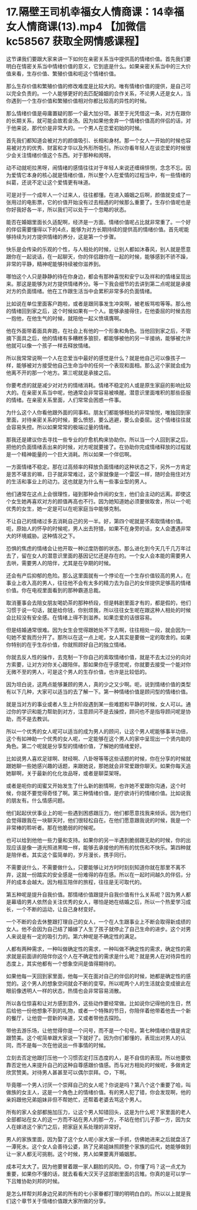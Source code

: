 # 17.隔壁王司机幸福女人情商课：14幸福女人情商课(13).mp4 【加微信 kc58567 获取全网情感课程】

这节课我们要跟大家来讲一下如何在亲密关系当中提供高的情绪价值。首先我们要明白在情密关系当中情绪价值的意义，它到底是什么。如果亲密关系当中的三大价值来看，生存价值、繁殖价值和呃这个情绪价值。

那么生存价值和繁殖价值的修改难度是比较大的。唯有情绪价值的提供，是自己可以完全负责的。一个人能够更好的去匹配婚姻的合作关系，不论男人还是女人，当你遇到一个生存价值和繁殖价值相对你都比较高的异性的时候。

那么情绪价值是毋庸置疑的那一个最大加分项。甚至于光凭借这一条，对方在跟你的长期关系，就可能会故若金汤。因为如果他舍弃一个情绪价值高的伴侣的话，对于他来说，那代价是非常大的。一个男人在恋爱初始的时候。

首先我们都知道会被对方的颜值吸引、长相和身材。那一个女人一开始的时候也容易被对方的优秀、财富和才华以及外形所吸引。所以你看年轻人在谈恋爱的时候很少会关注情绪价值这个东西。对于那种和阂呀。

动不动就呃拉黑呀，闹情绪的感情往往对于年轻人来说还缠绵悱恻，念念不忘。因为爱情它本身的核心就是情绪价值，所以整个人在爱情的过程当中，有一些情绪的纠葛，还说不定让这个爱情更有味道。

可是对于一个成年人一个过来人，往往都懂。在进入婚姻之后啊，颜值就变成了一张用过的电影票，它的价值开始没有过去相遇的时候那么重要了。生存价值呢也是你好我好各一半，所以我们可以处于一个忽略的状态。

能否在婚姻里面长久适配啊，经济是一方面。情绪价值呢占比就非常重了。一个好的伴侣需要懂得以下的4点，能够为对方长期持续的提供高的情绪价值。首先呢能够持续为对方提供情绪的养分，这是第一个步骤。

快乐是会传染的乐观的个性，与人相处的时候，让别人都如沐春风，别人就是愿意跟你在一起说话，在一起聊天，你的伴侣跟你在一起的时候，能够感到不骄不躁，非常的平静，精神呢能够持续被你滋养到。

哪怕这个人只是静静的待在你身边，都会有那种喜悦和安宁以及祥和的情绪呈现出来。那这是能够为对方提供情绪养分。等一下我会细节的去讲到第二点呢就是承接对方的负面情绪。他在工作跟生活当中会累积非常多的负面情绪。

比如说在单位里面客户跑啦，或者是跟同事发生冲突啊，被老板骂啦等等。那么他的情绪回到家之后，这个时候如果有一个人。能够承接得住，在他委屈的时候去抱一抱他，在他生气的时候，就陪他一起义愤填膺啊。

他在外面带着面具奔跑，在社会上有他的一个形象和角色。当他回到家之后，不管摘下面具之后，他的情绪有多糟糕多狼狈，都能够被他的另一半接纳，能够被允许他就可以像一个孩子一样去释放情绪。

所以我常常说啊一个人在恋爱当中最好的感觉是什么？就是他自己可以像孩子一样，能够被对方接受他自己生命当中的任何一个表现和面相。那么这个家就会成为他离不开的那一个地方。第三呢就是承接之后。

你要考虑的就是减少对对方的情绪消耗。情绪不稳定的人或是原生家庭的影响比较大的。在亲密关系当中呢，他通常会非常容易被唤醒。潜意识里面堆积的那些臣服的情绪。在亲密关系里面，人们常常会困惑一件事。

为什么这个人你看他跟外面的同事和。朋友们都能够相处的非常愉悦，唯独回到家里面，对待亲密关系的时候，要么愤怒，要么逃避，要么会委屈。这个情绪往往就会容易失控。所以如果常常的极端过量的情绪。

那我还是建议你去寻找一些专业的疗愈机构来协助你。所以当一个人回到家之后，把他的负面情绪丢出来的时候，对方呢就要接了。在协助你完成情绪释放的过程就是一个精神能量的一个巨大消耗。所以如果一个伴侣啊。

一方面情绪不稳定。那在过高频率的释放负面情绪的这种状态之下，另外一方肯定是苦不堪言的嘛，日子就非常难过，这个家就像是一个雷区一样，随时会拖住对方的生活和事业上的动力。这也就是为什么有一些事业型的男人。

他们通常在这点上会很理性，碰到那种会作闹的女生，他们会主动的远离。即使这个女生她再喜欢对方的颜值再高也不行。因为她知道她必须要做取舍，所以一个呃优秀的女生，她一定是可以在呃家庭当中能够克制。

不让自己的情绪过多去消耗自己的另一半。好，第四个呢就是不索取情绪价值。呃，原始人的怀孕的时候呢，男人出去狩猎，如果不在身旁的话，女人会遭遇非常大的环境威胁。这种情况之下。

恐惧的焦虑的情绪会让他开取一种过度防御的状态。那么进化到今天几千几万年过去了，留在女人的潜意识里面的基因记忆还是存在的。一个女人会本能的需要男人去哄，需要男人的陪伴，尤其是在孕期的时候。

还会有产后抑郁的危险。那么这里面就有一个悖论在一个生存价值较高的男人，在事业上收入高的男人，往往他不会有太多的精力去为自己的女伴提供足够高的情绪价值。你在电视里面看到的那种霸道总裁。

取消董事会去陪女朋友喝奶茶的那种桥段，但是韩剧里面才有的，都是假的，他们习惯于说一句话，就是给你钱，你别烦我，所以往往女生呢在跟这种人相处的时候会比较没有安全感。在情绪上得不到滋养。如果恋爱的话很容易。

但是结婚通常很难。因为女生会觉得跟她处不下去啊，往往相处一段，就会因为一句她不爱我而分开了。那所以在这一点上呢，女人其实是要做一定的取舍的。如果你特别的在乎生存价值，你就照顾好自己的独立情绪。

你就去反人性的操作，去克制一下你自己的索取情绪价值，就是不去太过分的向对方索要，让对方对你关心跟陪伴。那如果你在乎感觉呢，你就要去接受一个能对你无微不至的男人，可是这个男人的生存价值，也许是比较低的。

因为坦白说，这两点能够兼顾的男人，真的少之又少啊。呃，说到情绪价值的类型有以下几种，大家可以适当的去了解一下。第一种情绪价值是顾问型的情绪价值。

就是当对方的事业或者人生上升阶段遇到某一些难题和平静的时候，女人可以。通过你的学识和能力帮助到对方，注意顾问不是去操控，顾问也不是指导顾问呢是协助，而不是去教训。

所以一个优秀的女人呢可以适当的成为男人的顾问，让这个男人呢能够事半功倍，这个有如神助一个优秀的女人呢，一定能够在这个男人的家中呈现出一个贤内助的角色。第二个呢就是分享型的情绪价值，了解她的情绪爱好。

比如说男人喜欢足球啊、财经啊、八卦呀等等这些话题的时候，你在分享的时候就跟她聊一些她感兴趣的话题，来跟她说，那她就会非常爱跟你聊天。如果你每天追她聊啊，关于最新的化化妆品呀，或者是聊菜架呀。

或者是呃你的闺蜜又开始发生了什么新的剧情啊，也许她不爱跟你沟通，这个时候，你就不要觉得奇怪了啊。第三种情绪价值，是疗欲诗行的情绪价值。比如说我的朋友有。什么情感问题。

他们起起伏伏事业上的呃一些遇到困惑跟压力，他们都愿意找我来倾诉。因为他们会觉得跟我在一块聊天时，他们很轻松自在。在他们愿意跟我说的时候，我是一个非常棒的聆听者。那在他脆弱的时候呢。

也可以给到他他一些力量和支持。如果你的另一半遇到脆弱跟无助的时候，你的出现应该是像一道光照进黑暗一样，能够去承接他的所有的忧伤和不快乐。第四种就是陪伴者。其实这个蛮简单的，岁月漫长，携手同行。

不需要说什么，不需要做什么，只要能够让对方时时刻刻知道你就在那里不离不弃，这就一份踏实的安全感是一份难得的存在感。所以在一起时间越久的伴侣，分开的成本会越大。因为相互陪伴的旅程，往往是无可取代的。

第五种呢是提升自我价值。那情绪价值跟提升自我价值有什么关系呢？因为男人都是幕墙的男人依然会关注优秀的女人，哪怕是她在结婚之后，所以一个热爱学习成长，一个不断的运动，让自己身材变好。

一个不断的会去休整跟打理自己的女人，一个在人生跟事业上不断会取得新成绩的女人。他不会因为自己结了婚嫁了人生了孩子就停止了自己生命的进步。这个对男人来说是有一定的吸引力的。第六种呢是不确定性的满足。

人都有两种需求，一种叫做确定性的需求，一种叫做不确定性的需求，确定性的需求就是前面讲的陪伴你这个人在不确定性的需求是什么呢？就是男人在对待异性的态度上，其实他都有一个想象空间是值得期待的。

如果他每一天回到家里面，他每一天在面对自己的伴侣的时候，她都是确定性的感觉的。这个男人的想象空间就会不断的变窄。所以呢两个人的生活就会变成彼此在眼前像透明人一样的状态，热情也会非常容易消散。

所以各位惊喜和让对方感到意外，这些动作要经常做。比如说你记得他的生日，然后给他一份他想象不到的礼物，或者一个特殊的节日，你陪伴着他带着他去一个新的餐厅，让他尝一尝新的味道，又或者带他去探险。

带他去游乐场，让他觉得你是一个问号，而不是一个句号。第七种情绪价值是肯定跟赞美。这个呢简单跟大家说一下就好了。因为你们都懂的，表现出对男人的认同，而不是每一次在他说出一件事情的时候。

立刻去否定他跟打压他一个习惯否定打压态度的人，是不自信的表现。所以他要依靠否定他人来提升自己的这种自尊感跟价值感。而与对方相处的时候呢，多做肯定欣赏赞美。对待男人甚甚至可以偶尔崇拜。😊，下啊。

毕竟哪一个男人讨厌一个崇拜自己的女人呢？你说是吗？第八个这个重要了哈，叫做族的女主人，这是一个角色上的情绪价值。有的男人犯了错，你会发现啊，他的亲妈跟他兄弟姐妹非但不帮她忙，还帮着老婆去骂这个男人。

所有的家人全部都施加压力，让这个男人知错回头，这是为什么呢？家里面的老人全部都站在女人的这一方而不站在男人的那一方，不站在他们儿子那一方，因为女人在嫁进这个家门之后，把家庭关系处理的非常好。

男人的家族里面，因为娶了这个女人呢小家大家一手抓，仿佛她进来之后就盘活了一潭死水。这个女人会善待公婆，熟了兄弟姐妹照顾整个家族的后代，她能够做到让一家人都无可挑剔。这个时候，男人如果要离开婚姻那。

成本可太大了。因为他要冒着跟一家人翻脸的风险。😊，你懂了吗？这一点尤为重要，如果你不懂的话，就去看看大汉天子这部剧里面的吕雉。你真的是可以学一下吕雉协助刘邦的时候。

是怎么样帮刘邦身边兄弟的所有的七小家眷都打理的明明白白的。所以以上就是我们这个章节关于情绪价值跟大家所做的分享。

